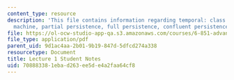 ```yaml
---
content_type: resource
description: 'This file contains information regarding temporal: class overview, pointer
  machine, partial persistence, full persistence, confluent persistence, functional.'
file: https://ol-ocw-studio-app-qa.s3.amazonaws.com/courses/6-851-advanced-data-structures-spring-2012/708883381ebad263ee5de4a2faa64cf8_MIT6_851S12_L1.pdf
file_type: application/pdf
parent_uid: 9d1ac4aa-2b01-9b19-847d-5dfcd274a338
resourcetype: Document
title: Lecture 1 Student Notes
uid: 70888338-1eba-d263-ee5d-e4a2faa64cf8
---
```

